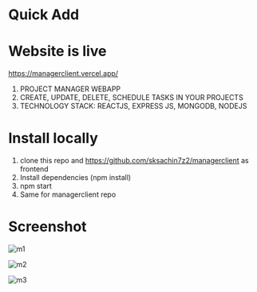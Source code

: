 # Quick Add

# Website is live

https://managerclient.vercel.app/

1. PROJECT MANAGER WEBAPP
2. CREATE, UPDATE, DELETE, SCHEDULE TASKS IN YOUR
   PROJECTS
3. TECHNOLOGY STACK: REACTJS, EXPRESS JS, MONGODB,
   NODEJS

# Install locally

1. clone this repo and https://github.com/sksachin7z2/managerclient as frontend
2. Install dependencies (npm install)
3. npm start
4. Same for managerclient repo

# Screenshot

![m1](https://user-images.githubusercontent.com/89345567/213673854-0804b5c2-117d-4035-baa4-bbb1f123a13a.JPG)

![m2](https://user-images.githubusercontent.com/89345567/213673888-24dfc13c-3571-4f18-a990-4c4f60a26c3b.JPG)

![m3](https://user-images.githubusercontent.com/89345567/213673906-b7ee3072-5e0c-4b57-a617-3dde67332126.JPG)


